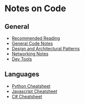 Notes on Code
=============

General
-------

- [Recommended Reading](Recommended-Reading.md)
- [General Code Notes](General-Code-Notes.md)
- [Design and Architectural Patterns](Patterns/ReadMe.md)
- [Networking Notes](Networking-Notes.md)
- [Dev Tools](Dev-Tools.md)

Languages
---------

- [Python Cheatsheet](Python-Cheatsheet.md)
- [Javascript Cheatsheet](Javascript-Cheatsheet.md)
- [C# Cheatsheet](C-sharp-Cheatsheet.md)
